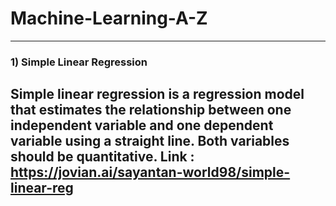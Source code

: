 # Machine-Learning-A-Z
---

### 1) Simple Linear Regression
Simple linear regression is a regression model that estimates the relationship between one independent variable and one dependent variable using a straight line. Both variables should be quantitative.
**Link : https://jovian.ai/sayantan-world98/simple-linear-reg**
---
